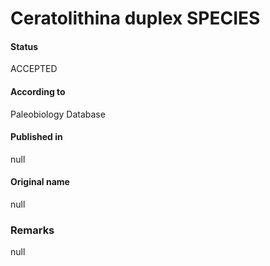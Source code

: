 Ceratolithina duplex SPECIES
=======

#### Status
ACCEPTED

#### According to
Paleobiology Database

#### Published in
null

#### Original name
null

### Remarks
null